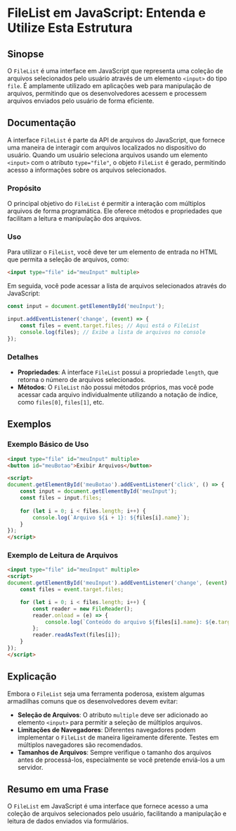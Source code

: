 <!--
Meta Description: # FileList em JavaScript: Entenda e Utilize Esta Estrutura ## Sinopse O `FileList` é uma interface em JavaScript que representa uma coleção de arquivo...
Meta Keywords: arquivos, files, filelist, input, que
-->

# FileList em JavaScript: Entenda e Utilize Esta Estrutura

## Sinopse
O `FileList` é uma interface em JavaScript que representa uma coleção de arquivos selecionados pelo usuário através de um elemento `<input>` do tipo `file`. É amplamente utilizado em aplicações web para manipulação de arquivos, permitindo que os desenvolvedores acessem e processem arquivos enviados pelo usuário de forma eficiente.

## Documentação
A interface `FileList` é parte da API de arquivos do JavaScript, que fornece uma maneira de interagir com arquivos localizados no dispositivo do usuário. Quando um usuário seleciona arquivos usando um elemento `<input>` com o atributo `type="file"`, o objeto `FileList` é gerado, permitindo acesso a informações sobre os arquivos selecionados.

### Propósito
O principal objetivo do `FileList` é permitir a interação com múltiplos arquivos de forma programática. Ele oferece métodos e propriedades que facilitam a leitura e manipulação dos arquivos.

### Uso
Para utilizar o `FileList`, você deve ter um elemento de entrada no HTML que permita a seleção de arquivos, como:

```html
<input type="file" id="meuInput" multiple>
```

Em seguida, você pode acessar a lista de arquivos selecionados através do JavaScript:

```javascript
const input = document.getElementById('meuInput');

input.addEventListener('change', (event) => {
    const files = event.target.files; // Aqui está o FileList
    console.log(files); // Exibe a lista de arquivos no console
});
```

### Detalhes
- **Propriedades**: A interface `FileList` possui a propriedade `length`, que retorna o número de arquivos selecionados.
- **Métodos**: O `FileList` não possui métodos próprios, mas você pode acessar cada arquivo individualmente utilizando a notação de índice, como `files[0]`, `files[1]`, etc.

## Exemplos
### Exemplo Básico de Uso
```html
<input type="file" id="meuInput" multiple>
<button id="meuBotao">Exibir Arquivos</button>

<script>
document.getElementById('meuBotao').addEventListener('click', () => {
    const input = document.getElementById('meuInput');
    const files = input.files;
    
    for (let i = 0; i < files.length; i++) {
        console.log(`Arquivo ${i + 1}: ${files[i].name}`);
    }
});
</script>
```

### Exemplo de Leitura de Arquivos
```html
<input type="file" id="meuInput" multiple>
<script>
document.getElementById('meuInput').addEventListener('change', (event) => {
    const files = event.target.files;

    for (let i = 0; i < files.length; i++) {
        const reader = new FileReader();
        reader.onload = (e) => {
            console.log(`Conteúdo do arquivo ${files[i].name}: ${e.target.result}`);
        };
        reader.readAsText(files[i]);
    }
});
</script>
```

## Explicação
Embora o `FileList` seja uma ferramenta poderosa, existem algumas armadilhas comuns que os desenvolvedores devem evitar:
- **Seleção de Arquivos**: O atributo `multiple` deve ser adicionado ao elemento `<input>` para permitir a seleção de múltiplos arquivos.
- **Limitações de Navegadores**: Diferentes navegadores podem implementar o `FileList` de maneira ligeiramente diferente. Testes em múltiplos navegadores são recomendados.
- **Tamanhos de Arquivos**: Sempre verifique o tamanho dos arquivos antes de processá-los, especialmente se você pretende enviá-los a um servidor.

## Resumo em uma Frase
O `FileList` em JavaScript é uma interface que fornece acesso a uma coleção de arquivos selecionados pelo usuário, facilitando a manipulação e leitura de dados enviados via formulários.